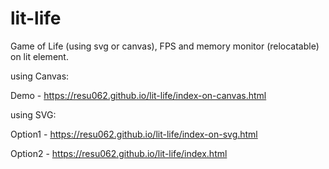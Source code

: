 # lit-life
Game of Life (using svg or canvas), FPS and memory monitor (relocatable) on lit element.
 
using Canvas:
 
   Demo - https://resu062.github.io/lit-life/index-on-canvas.html

using SVG:
 
   Option1 - https://resu062.github.io/lit-life/index-on-svg.html
   
   Option2 - https://resu062.github.io/lit-life/index.html
 
